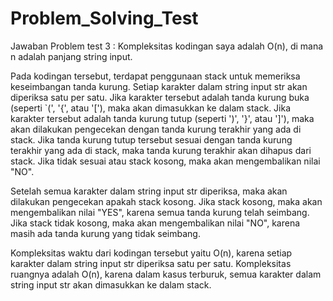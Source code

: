 # Problem_Solving_Test
Jawaban Problem test 3 : 
Kompleksitas kodingan saya adalah O(n), di mana n adalah panjang string input.

Pada kodingan tersebut, terdapat penggunaan stack untuk memeriksa keseimbangan tanda kurung. Setiap karakter dalam string input str akan diperiksa satu per satu. Jika karakter tersebut adalah tanda kurung buka (seperti `(', '{', atau '['), maka akan dimasukkan ke dalam stack. Jika karakter tersebut adalah tanda kurung tutup (seperti ')', '}', atau ']'), maka akan dilakukan pengecekan dengan tanda kurung terakhir yang ada di stack. Jika tanda kurung tutup tersebut sesuai dengan tanda kurung terakhir yang ada di stack, maka tanda kurung terakhir akan dihapus dari stack. Jika tidak sesuai atau stack kosong, maka akan mengembalikan nilai "NO".

Setelah semua karakter dalam string input str diperiksa, maka akan dilakukan pengecekan apakah stack kosong. Jika stack kosong, maka akan mengembalikan nilai "YES", karena semua tanda kurung telah seimbang. Jika stack tidak kosong, maka akan mengembalikan nilai "NO", karena masih ada tanda kurung yang tidak seimbang.

Kompleksitas waktu dari kodingan tersebut yaitu O(n), karena setiap karakter dalam string input str diperiksa satu per satu. Kompleksitas ruangnya adalah O(n), karena dalam kasus terburuk, semua karakter dalam string input str akan dimasukkan ke dalam stack.
